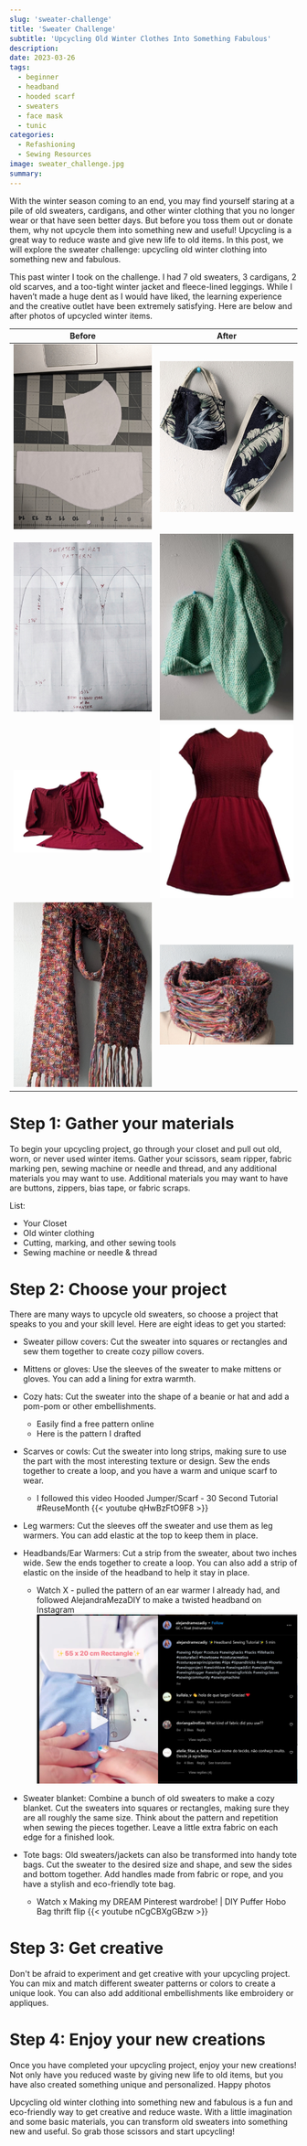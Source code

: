 ```yaml
---
slug: 'sweater-challenge'
title: 'Sweater Challenge'
subtitle: 'Upcycling Old Winter Clothes Into Something Fabulous'
description: 
date: 2023-03-26
tags:
  - beginner
  - headband
  - hooded scarf
  - sweaters
  - face mask
  - tunic
categories:
  - Refashioning
  - Sewing Resources
image: sweater_challenge.jpg
summary:
---
```


With the winter season coming to an end, you may find yourself staring at a pile of old sweaters, cardigans, and other winter clothing that you no longer wear or that have seen better days. But before you toss them out or donate them, why not upcycle them into something new and useful! <!--more--> Upcycling is a great way to reduce waste and give new life to old items. In this post, we will explore the sweater challenge: upcycling old winter clothing into something new and fabulous.

This past winter I took on the challenge. I had 7 old sweaters, 3 cardigans, 2 old scarves, and a too-tight winter jacket and fleece-lined leggings. While I haven’t made a huge dent as I would have liked, the learning experience and the creative outlet have been extremely satisfying. Here are below and after photos of upcycled winter items.


| Before | After |
|:------:|:-----:|
| ![Pattern Drafting the Mask](pattern_mask.jpg)  | ![Mask After](mask_after.jpg) |
| ![Pattern Drafting the Hat](pattern_hat.jpg)  |  ![Mint After](mint_after.jpg)   |
| ![Red Tunic Before](red_tunic_before.jpg)  | ![Red Tunic After](red_tunic_after.jpg) |
| ![Rainbow scarf before](rainbow_scarf_before.jpg) | ![Rainbow Scarf After](rainbow_scarf_after.jpg) |


# Step 1: Gather your materials

To begin your upcycling project, go through your closet and pull out old, worn, or never used winter items. Gather your scissors, seam ripper, fabric marking pen, sewing machine or needle and thread, and any additional materials you may want to use. Additional materials you may want to have are buttons, zippers, bias tape, or fabric scraps.

List:

+ Your Closet 
+ Old winter clothing
+ Cutting, marking, and other sewing tools
+ Sewing machine or needle & thread


# Step 2: Choose your project

There are many ways to upcycle old sweaters, so choose a project that speaks to you and your skill level. Here are eight ideas to get you started:

- Sweater pillow covers: Cut the sweater into squares or rectangles and sew them together to create cozy pillow covers.
- Mittens or gloves: Use the sleeves of the sweater to make mittens or gloves. You can add a lining for extra warmth.
- Cozy hats: Cut the sweater into the shape of a beanie or hat and add a pom-pom or other embellishments.
  - Easily find a free pattern online
  - Here is the pattern I drafted 
- Scarves or cowls: Cut the sweater into long strips, making sure to use the part with the most interesting texture or design. Sew the ends together to create a loop, and you have a warm and unique scarf to wear.
  - I followed this video Hooded Jumper/Scarf - 30 Second Tutorial #ReuseMonth
       {{< youtube qHwBzFtO9F8 >}}
- Leg warmers: Cut the sleeves off the sweater and use them as leg warmers. You can add elastic at the top to keep them in place.
- Headbands/Ear Warmers: Cut a strip from the sweater, about two inches wide. Sew the ends together to create a loop. You can also add a strip of elastic on the inside of the headband to help it stay in place.
  - Watch X - pulled the pattern of an ear warmer I already had, and followed AlejandraMezaDIY to make a twisted headband on Instagram 
  [![Alejandra Meza DIY's Headband](headband_alejandramezadiy.JPG)](https://www.instagram.com/reel/Cn2vnCjLXRa/embed)

- Sweater blanket: Combine a bunch of old sweaters to make a cozy blanket. Cut the sweaters into squares or rectangles, making sure they are all roughly the same size. Think about the pattern and repetition when sewing the pieces together. Leave a little extra fabric on each edge for a finished look. 
- Tote bags: Old sweaters/jackets can also be transformed into handy tote bags. Cut the sweater to the desired size and shape, and sew the sides and bottom together. Add handles made from fabric or rope, and you have a stylish and eco-friendly tote bag.
  - Watch x Making my DREAM Pinterest wardrobe! | DIY Puffer Hobo Bag thrift flip  {{< youtube nCgCBXgGBzw >}}


# Step 3: Get creative

Don't be afraid to experiment and get creative with your upcycling project. You can mix and match different sweater patterns or colors to create a unique look. You can also add additional embellishments like embroidery or appliques.

# Step 4: Enjoy your new creations

Once you have completed your upcycling project, enjoy your new creations! Not only have you reduced waste by giving new life to old items, but you have also created something unique and personalized.
Happy photos

Upcycling old winter clothing into something new and fabulous is a fun and eco-friendly way to get creative and reduce waste. With a little imagination and some basic materials, you can transform old sweaters into something new and useful. So grab those scissors and start upcycling!
